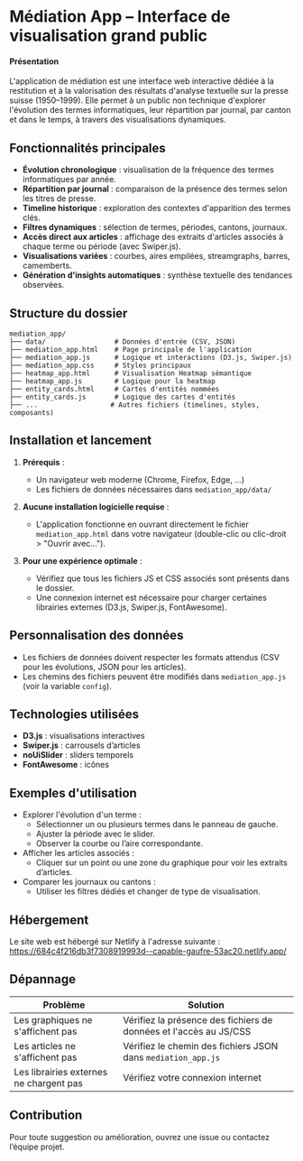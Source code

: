 # Médiation App – Interface de visualisation grand public

#### Présentation
L'application de médiation est une interface web interactive dédiée à la restitution et à la valorisation des résultats d'analyse textuelle sur la presse suisse (1950–1999). Elle permet à un public non technique d'explorer l'évolution des termes informatiques, leur répartition par journal, par canton et dans le temps, à travers des visualisations dynamiques.

## Fonctionnalités principales
- **Évolution chronologique** : visualisation de la fréquence des termes informatiques par année.
- **Répartition par journal** : comparaison de la présence des termes selon les titres de presse.
- **Timeline historique** : exploration des contextes d'apparition des termes clés.
- **Filtres dynamiques** : sélection de termes, périodes, cantons, journaux.
- **Accès direct aux articles** : affichage des extraits d'articles associés à chaque terme ou période (avec Swiper.js).
- **Visualisations variées** : courbes, aires empilées, streamgraphs, barres, camemberts.
- **Génération d'insights automatiques** : synthèse textuelle des tendances observées.

## Structure du dossier
```
mediation_app/
├── data/                 # Données d'entrée (CSV, JSON)
├── mediation_app.html    # Page principale de l'application
├── mediation_app.js      # Logique et interactions (D3.js, Swiper.js)
├── mediation_app.css     # Styles principaux
├── heatmap_app.html      # Visualisation Heatmap sémantique
├── heatmap_app.js        # Logique pour la heatmap
├── entity_cards.html     # Cartes d'entités nommées
├── entity_cards.js       # Logique des cartes d'entités
├── ...                  # Autres fichiers (timelines, styles, composants)
```

## Installation et lancement
1. **Prérequis** :
   - Un navigateur web moderne (Chrome, Firefox, Edge, ...)
   - Les fichiers de données nécessaires dans `mediation_app/data/`

2. **Aucune installation logicielle requise** :
   - L'application fonctionne en ouvrant directement le fichier `mediation_app.html` dans votre navigateur (double-clic ou clic-droit > "Ouvrir avec...").

3. **Pour une expérience optimale** :
   - Vérifiez que tous les fichiers JS et CSS associés sont présents dans le dossier.
   - Une connexion internet est nécessaire pour charger certaines librairies externes (D3.js, Swiper.js, FontAwesome).

## Personnalisation des données
- Les fichiers de données doivent respecter les formats attendus (CSV pour les évolutions, JSON pour les articles).
- Les chemins des fichiers peuvent être modifiés dans `mediation_app.js` (voir la variable `config`).

## Technologies utilisées
- **D3.js** : visualisations interactives
- **Swiper.js** : carrousels d’articles
- **noUiSlider** : sliders temporels
- **FontAwesome** : icônes

## Exemples d'utilisation
- Explorer l'évolution d'un terme :
  - Sélectionner un ou plusieurs termes dans le panneau de gauche.
  - Ajuster la période avec le slider.
  - Observer la courbe ou l’aire correspondante.
- Afficher les articles associés :
  - Cliquer sur un point ou une zone du graphique pour voir les extraits d’articles.
- Comparer les journaux ou cantons :
  - Utiliser les filtres dédiés et changer de type de visualisation.

## Hébergement
Le site web est hébergé sur Netlify à l'adresse suivante : https://684c4f216db3f7308919993d--capable-gaufre-53ac20.netlify.app/

## Dépannage
| Problème | Solution |
|----------|----------|
| Les graphiques ne s'affichent pas | Vérifiez la présence des fichiers de données et l'accès au JS/CSS |
| Les articles ne s'affichent pas | Vérifiez le chemin des fichiers JSON dans `mediation_app.js` |
| Les librairies externes ne chargent pas | Vérifiez votre connexion internet |

## Contribution
Pour toute suggestion ou amélioration, ouvrez une issue ou contactez l’équipe projet.

